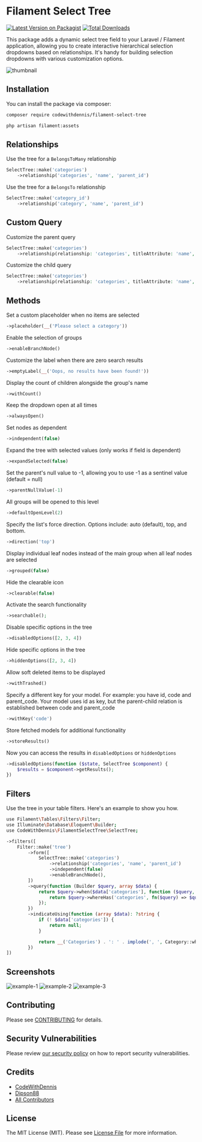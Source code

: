 # Filament Select Tree

[![Latest Version on Packagist](https://img.shields.io/packagist/v/codewithdennis/filament-select-tree.svg?style=flat-square)](https://packagist.org/packages/codewithdennis/filament-select-tree)
[![Total Downloads](https://img.shields.io/packagist/dt/codewithdennis/filament-select-tree.svg?style=flat-square)](https://packagist.org/packages/codewithdennis/filament-select-tree)

This package adds a dynamic select tree field to your Laravel / Filament application, allowing you to create interactive hierarchical selection dropdowns based on relationships. It's handy for building selection dropdowns with various customization options.

![thumbnail](https://raw.githubusercontent.com/CodeWithDennis/filament-select-tree/3.x/resources/images/thumbnail.jpg)

## Installation

You can install the package via composer:

```bash
composer require codewithdennis/filament-select-tree
```

```bash
php artisan filament:assets
```

## Relationships

Use the tree for a `BelongsToMany` relationship

```PHP
SelectTree::make('categories')
    ->relationship('categories', 'name', 'parent_id')
```

Use the tree for a `BelongsTo` relationship

```PHP
SelectTree::make('category_id')
    ->relationship('category', 'name', 'parent_id')
```

## Custom Query

Customize the parent query

```PHP
SelectTree::make('categories')
    ->relationship(relationship: 'categories', titleAttribute: 'name', parentAttribute: 'parent_id', modifyQueryUsing: fn($query) => $query));
```

Customize the child query

```PHP
SelectTree::make('categories')
    ->relationship(relationship: 'categories', titleAttribute: 'name', parentAttribute: 'parent_id', modifyChildQueryUsing: fn($query) => $query));
```

## Methods

Set a custom placeholder when no items are selected

```PHP
->placeholder(__('Please select a category'))
```

Enable the selection of groups

```PHP
->enableBranchNode()
```

Customize the label when there are zero search results

```PHP
->emptyLabel(__('Oops, no results have been found!'))
```

Display the count of children alongside the group's name

```PHP
->withCount()
```

Keep the dropdown open at all times

```PHP
->alwaysOpen()
```

Set nodes as dependent

```PHP
->independent(false)
```

Expand the tree with selected values (only works if field is dependent)

```PHP
->expandSelected(false)
```

Set the parent's null value to -1, allowing you to use -1 as a sentinel value (default = null)

```PHP
->parentNullValue(-1)
```

All groups will be opened to this level

```PHP
->defaultOpenLevel(2)
```

Specify the list's force direction. Options include: auto (default), top, and bottom.

```PHP
->direction('top')
```

Display individual leaf nodes instead of the main group when all leaf nodes are selected

```PHP
->grouped(false)
```

Hide the clearable icon

```PHP
->clearable(false)
```

Activate the search functionality

```PHP
->searchable();
```

Disable specific options in the tree

```PHP
->disabledOptions([2, 3, 4])
```

Hide specific options in the tree

```PHP
->hiddenOptions([2, 3, 4])
```

Allow soft deleted items to be displayed

```PHP
->withTrashed()
```

Specify a different key for your model.
For example: you have id, code and parent_code. Your model uses id as key, but the parent-child relation is established between code and parent_code

```PHP
->withKey('code')
```

Store fetched models for additional functionality

```PHP
->storeResults()
```

Now you can access the results in `disabledOptions` or `hiddenOptions`

```PHP
->disabledOptions(function ($state, SelectTree $component) {
    $results = $component->getResults();
})
```

## Filters

Use the tree in your table filters. Here's an example to show you how.

```bash
use Filament\Tables\Filters\Filter;
use Illuminate\Database\Eloquent\Builder;
use CodeWithDennis\FilamentSelectTree\SelectTree;
```

```php
->filters([
    Filter::make('tree')
        ->form([
            SelectTree::make('categories')
                ->relationship('categories', 'name', 'parent_id')
                ->independent(false)
                ->enableBranchNode(),
        ])
        ->query(function (Builder $query, array $data) {
            return $query->when($data['categories'], function ($query, $categories) {
                return $query->whereHas('categories', fn($query) => $query->whereIn('id', $categories));
            });
        })
        ->indicateUsing(function (array $data): ?string {
            if (! $data['categories']) {
                return null;
            }

            return __('Categories') . ': ' . implode(', ', Category::whereIn('id', $data['categories'])->get()->pluck('name')->toArray());
        })
])
```

## Screenshots
![example-1](https://raw.githubusercontent.com/CodeWithDennis/filament-select-tree/3.x/resources/images/example-1.jpg)
![example-2](https://raw.githubusercontent.com/CodeWithDennis/filament-select-tree/3.x/resources/images/example-2.jpg)
![example-3](https://raw.githubusercontent.com/CodeWithDennis/filament-select-tree/3.x/resources/images/example-3.jpg)

## Contributing

Please see [CONTRIBUTING](.github/CONTRIBUTING.md) for details.

## Security Vulnerabilities

Please review [our security policy](../../security/policy) on how to report security vulnerabilities.

## Credits

- [CodeWithDennis](https://github.com/CodeWithDennis)
- [Dipson88](https://github.com/dipson88/treeselectjs)
- [All Contributors](../../contributors)

## License

The MIT License (MIT). Please see [License File](LICENSE.md) for more information.
